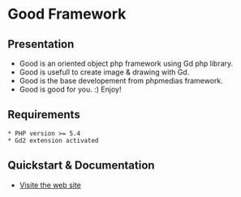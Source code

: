 Good Framework
===================

Presentation
------------

* Good is an oriented object php framework using Gd php library.
* Good is usefull to create image & drawing with Gd.
* Good is the base developement from phpmedias framework. 
* Good is good for you.  :) Enjoy!

Requirements
------------
	* PHP version >= 5.4
	* Gd2 extension activated
	
Quickstart & Documentation
--------------------------

* [Visite the web site](http://www.good.franckysolo-productions.com)